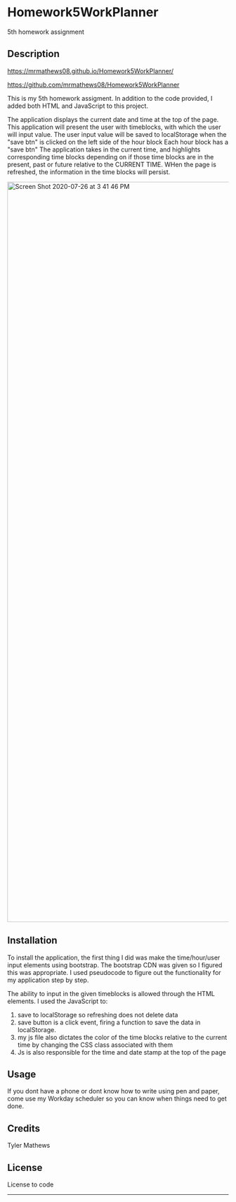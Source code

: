 # Homework5WorkPlanner
5th homework assignment
## Description 

https://mrmathews08.github.io/Homework5WorkPlanner/

https://github.com/mrmathews08/Homework5WorkPlanner

This is my 5th homework assigment. In addition to the code provided, I added both HTML and JavaScript to this project.

The application displays the current date and time at the top of the page.
This application will present the user with timeblocks, with which the user will input value. 
The user input value will be saved to localStorage when the "save btn" is clicked on the left side of the hour block
Each hour block has a "save btn"
The application takes in the current time, and highlights corresponding time blocks depending on if those time blocks are in the present, past or future relative to the CURRENT TIME.
WHen the page is refreshed, the information in the time blocks will persist. 



<img width="1680" alt="Screen Shot 2020-07-26 at 3 41 46 PM" src="https://user-images.githubusercontent.com/65747246/88490127-8690e000-cf56-11ea-915a-dd04ae87e919.png">



## Installation

To install the application, the first thing I did was make the time/hour/user input elements using bootstrap. The bootstrap CDN was given so I figured this was appropriate. I used pseudocode to figure out the functionality for my application step by step. 

The ability to input in the given timeblocks is allowed through the HTML elements.
I used the JavaScript to:

1) save to localStorage so refreshing does not delete data
2) save button is a click event, firing a function to save the data in localStorage.
3) my js file also dictates the color of the time blocks relative to the current time by changing the CSS class associated with them
4) Js is also responsible for the time and date stamp at the top of the page




## Usage 

If you dont have a phone or dont know how to write using pen and paper, come use my Workday scheduler so you can know when things need to get done. 


## Credits

Tyler Mathews



## License

License to code

---
